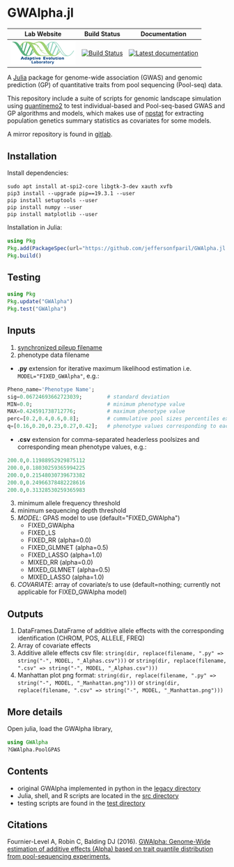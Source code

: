# GWAlpha.jl

|                                                          **Lab Website**                                                          |                                                            **Build Status**                                                             |                                                                             **Documentation**                                                                             |
|:---------------------------------------------------------------------------------------------------------------------------------:|:---------------------------------------------------------------------------------------------------------------------------------------:|:-------------------------------------------------------------------------------------------------------------------------------------------------------------------------:|
| <a href="https://adaptive-evolution.biosciences.unimelb.edu.au/"><img src="misc/Adaptive Evolution Logo mod.png" width="150"></a> | [![Build Status](https://travis-ci.com/jeffersonfparil/GWAlpha.jl.svg?branch=master)](https://travis-ci.com/jeffersonfparil/GWAlpha.jl) | <a href="https://github.com/jeffersonfparil/GWAlpha.jl/wiki" target="_blank"><img src="https://img.shields.io/badge/docs-latest-blue.svg" alt="Latest documentation"></a> |

<!--- [![CircleCI](https://circleci.com/gh/jeffersonfparil/GWAlpha.svg?style=shield)](https://circleci.com/gh/jeffersonfparil/GWAlpha) --->

A [Julia](https://julialang.org/downloads/) package for genome-wide association (GWAS) and genomic prediction (GP) of quantitative traits from pool sequencing (Pool-seq) data.

This repository include a suite of scripts for genomic landscape simulation using [quantinemo2](https://github.com/jgx65/quantinemo) to test individual-based and Pool-seq-based GWAS and GP algorithms and models, which makes use of [npstat](https://github.com/lucaferretti/npstat) for extracting population genetics summary statistics as covariates for some models.

A mirror repository is found in [gitlab](https://gitlab.com/jeffersonfparil/genomic_prediction).

## Installation
Install dependencies:
```shell
sudo apt install at-spi2-core libgtk-3-dev xauth xvfb
pip3 install --upgrade pip==19.3.1 --user
pip install setuptools --user
pip install numpy --user
pip install matplotlib --user
```
Installation in Julia:
```julia
using Pkg
Pkg.add(PackageSpec(url="https://github.com/jeffersonfparil/GWAlpha.jl.git", rev="master"))
Pkg.build()
```

## Testing
```julia
using Pkg
Pkg.update("GWAlpha")
Pkg.test("GWAlpha")
```

## Inputs

1. [synchronized pileup filename](https://sourceforge.net/p/popoolation2/wiki/Manual/)
2. phenotype data filename
- **.py** extension for iterative maximum likelihood estimation i.e. `MODEL="FIXED_GWAlpha"`, e.g.:
```julia
Pheno_name='Phenotype Name';
sig=0.06724693662723039;		# standard deviation
MIN=0.0;						# minimum phenotype value
MAX=0.424591738712776;			# maximum phenotype value
perc=[0.2,0.4,0.6,0.8];			# cummulative pool sizes percentiles excluding the last pool
q=[0.16,0.20,0.23,0.27,0.42];	# phenotype values corresponding to each percentile
```
- **.csv** extension for comma-separated headerless poolsizes and corresponding mean phenotype values, e.g.:
```julia
200.0,0.11988952929875112
200.0,0.18030259365994225
200.0,0.21548030739673382
200.0,0.24966378482228616
200.0,0.31328530259365983
```
3. minimum allele frequency threshold
4. minimum sequencing depth threshold
5. *MODEL*: GPAS model to use (default="FIXED_GWAlpha")
	- FIXED_GWAlpha
	- FIXED_LS
	- FIXED_RR (alpha=0.0)
	- FIXED_GLMNET (alpha=0.5)
	- FIXED_LASSO (alpha=1.0)
	- MIXED_RR (alpha=0.0)
	- MIXED_GLMNET (alpha=0.5)
	- MIXED_LASSO (alpha=1.0)
6. *COVARIATE*: array of covariate/s to use (default=nothing; currently not applicable for FIXED_GWAlpha model)

## Outputs

1. DataFrames.DataFrame of additive allele effects with the corresponding identification (CHROM, POS, ALLELE, FREQ)
2. Array of covariate effects
3. Additive allele effects csv file: `string(dir, replace(filename, ".py" => string("-", MODEL, "_Alphas.csv")))` or `string(dir, replace(filename, ".csv" => string("-", MODEL, "_Alphas.csv")))`
4. Manhattan plot png format: `string(dir, replace(filename, ".py" => string("-", MODEL, "_Manhattan.png")))` or `string(dir, replace(filename, ".csv" => string("-", MODEL, "_Manhattan.png")))`

## More details

Open julia, load the GWAlpha library,
```julia
using GWAlpha
?GWAlpha.PoolGPAS
```

## Contents

- original GWAlpha implemented in python in the [legacy directory](https://github.com/jeffersonfparil/GWAlpha.jl/tree/master/legacy)
- Julia, shell, and R scripts are located in the [src directory](https://github.com/jeffersonfparil/GWAlpha.jl/tree/master/src)
- testing scripts are found in the [test directory](https://github.com/jeffersonfparil/GWAlpha.jl/tree/master/test)

## Citations

Fournier-Level A, Robin C, Balding DJ (2016). [GWAlpha: Genome-Wide estimation of additive effects (Alpha) based on trait quantile distribution from pool-sequencing experiments.](https://doi.org/10.1093/bioinformatics/btw805)
